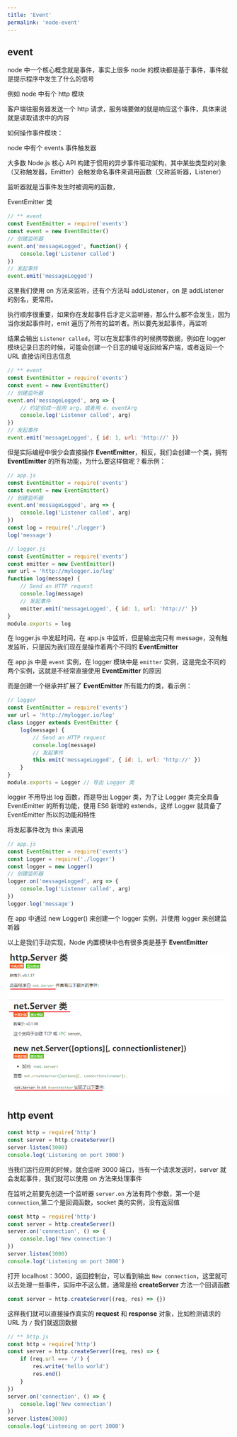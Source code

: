 ```yaml
---
title: 'Event'
permalink: 'node-event'
---
```


## event

node 中一个核心概念就是事件，事实上很多 node 的模块都是基于事件，事件就是提示程序中发生了什么的信号

例如 node 中有个 http 模块

客户端往服务器发送一个 http 请求，服务端要做的就是响应这个事件，具体来说就是读取请求中的内容

如何操作事件模块：

node 中有个 events 事件触发器

大多数 Node.js 核心 API 构建于惯用的异步事件驱动架构，其中某些类型的对象（又称触发器，Emitter）会触发命名事件来调用函数（又称监听器，Listener）

监听器就是当事件发生时被调用的函数，

EventEmitter 类

```js
// ** event
const EventEmitter = require('events')
const event = new EventEmitter()
// 创建监听器
event.on('messageLogged', function() {
	console.log('Listener called')
})
// 发起事件
event.emit('messageLogged')
```

这里我们使用 on 方法来监听，还有个方法叫 addListener，on 是 addListener 的别名，更常用。

执行顺序很重要，如果你在发起事件后才定义监听器，那么什么都不会发生，因为当你发起事件时，emit 遍历了所有的监听者。所以要先发起事件，再监听

结果会输出 `Listener called`，可以在发起事件的时候携带数据，例如在 logger 模块记录日志的时候，可能会创建一个日志的编号返回给客户端，或者返回一个 URL 直接访问日志信息

```js
// ** event
const EventEmitter = require('events')
const event = new EventEmitter()
// 创建监听器
event.on('messageLogged', arg => {
	// 约定俗成一般用 arg，或者用 e、eventArg
	console.log('Listener called', arg)
})
// 发起事件
event.emit('messageLogged', { id: 1, url: 'http://' })
```

但是实际编程中很少会直接操作 **EventEmitter**，相反，我们会创建一个类，拥有 **EventEmitter** 的所有功能，为什么要这样做呢？看示例：

```js {3}
// app.js
const EventEmitter = require('events')
const event = new EventEmitter()
// 创建监听器
event.on('messageLogged', arg => {
	console.log('Listener called', arg)
})
const log = require('./logger')
log('message')
```

```js {3}
// logger.js
const EventEmitter = require('events')
const emitter = new EventEmitter()
var url = 'http://mylogger.io/log'
function log(message) {
	// Send an HTTP request
	console.log(message)
	// 发起事件
	emitter.emit('messageLogged', { id: 1, url: 'http://' })
}
module.exports = log
```

在 logger.js 中发起时间，在 app.js 中监听，但是输出完只有 message，没有触发监听，只是因为我们现在是操作着两个不同的 **EventEmitter**

在 app.js 中是 `event` 实例，在 logger 模块中是 `emitter` 实例，这是完全不同的两个实例，这就是不经常直接使用 **EventEmitter** 的原因

而是创建一个继承并扩展了 **EventEmitter** 所有能力的类，看示例：

```js {12}
// logger
const EventEmitter = require('events')
var url = 'http://mylogger.io/log'
class Logger extends EventEmitter {
	log(message) {
		// Send an HTTP request
		console.log(message)
		// 发起事件
		this.emit('messageLogged', { id: 1, url: 'http://' })
	}
}
module.exports = Logger // 导出 Logger 类
```

logger 不用导出 log 函数，而是导出 Logger 类，为了让 Logger 类完全具备 EventEmitter 的所有功能，使用 ES6 新增的 extends，这样 Logger 就具备了 EventEmitter 所以的功能和特性

将发起事件改为 this 来调用

```js {4}
// app.js
const EventEmitter = require('events')
const Logger = require('./logger')
const logger = new Logger()
// 创建监听器
logger.on('messageLogged', arg => {
	console.log('Listener called', arg)
})
logger.log('message')
```

在 app 中通过 new Logger() 来创建一个 logger 实例，并使用 logger 来创建监听器

以上是我们手动实现，Node 内置模块中也有很多类是基于 **EventEmitter**

![](https://raw.githubusercontent.com/ITxiaohao/blog-img/master/img/node/20190719162648.png)

## http event

```js
const http = require('http')
const server = http.createServer()
server.listen(3000)
console.log('Listening on port 3000')
```

当我们运行应用的时候，就会监听 3000 端口，当有一个请求发送时，server 就会发起事件，我们就可以使用 on 方法来处理事件

在监听之前要先创造一个监听器 `server.on` 方法有两个参数，第一个是 `connection`,第二个是回调函数，socket 类的实例，没有返回值

```js
const http = require('http')
const server = http.createServer()
server.on('connection', () => {
	console.log('New connection')
})
server.listen(3000)
console.log('Listening on port 3000')
```

打开 localhost：3000，返回控制台，可以看到输出 `New connection`，这里就可以去处理一些事件，实际中不这么做，通常是给 **createServer** 方法一个回调函数

```js
const server = http.createServer((req, res) => {})
```

这样我们就可以直接操作真实的 **request** 和 **response** 对象，比如检测请求的 URL 为 `/` 我们就返回数据

```js
// ** http.js
const http = require('http')
const server = http.createServer((req, res) => {
	if (req.url === '/') {
		res.write('hello world')
		res.end()
	}
})
server.on('connection', () => {
	console.log('New connection')
})
server.listen(3000)
console.log('Listening on port 3000')
```
